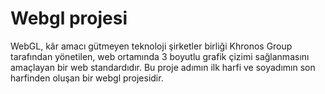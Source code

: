# Webgl projesi

WebGL, kâr amacı gütmeyen teknoloji şirketler birliği Khronos Group tarafından yönetilen, web ortamında 3 boyutlu grafik çizimi sağlanmasını amaçlayan bir web standardıdır.
Bu proje adımın ilk harfi ve soyadımın son harfinden oluşan bir webgl projesidir.

